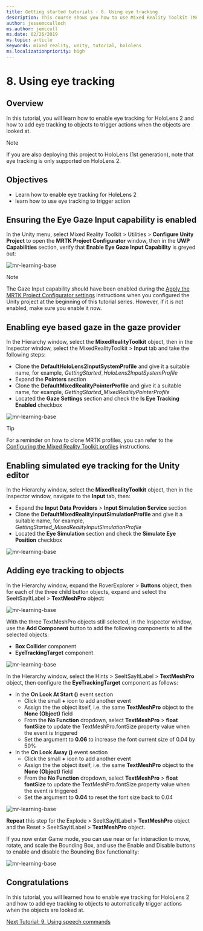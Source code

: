 ```yaml
---
title: Getting started tutorials - 8. Using eye tracking
description: This course shows you how to use Mixed Reality Toolkit (MRTK) to create a mixed reality application.
author: jessemcculloch
ms.author: jemccull
ms.date: 02/26/2019
ms.topic: article
keywords: mixed reality, unity, tutorial, hololens
ms.localizationpriority: high
---
```


# 8. Using eye tracking

## Overview

In this tutorial, you will learn how to enable eye tracking for HoloLens 2 and how to add eye tracking to objects to trigger actions when the objects are looked at.

> [!NOTE]
> If you are also deploying this project to HoloLens (1st generation), note that eye tracking is only supported on HoloLens 2.

## Objectives

* Learn how to enable eye tracking for HoleLens 2
* learn how to use eye tracking to trigger action

## Ensuring the Eye Gaze Input capability is enabled

In the Unity menu, select Mixed Reality Toolkit > Utilities > **Configure Unity Project** to open the **MRTK Project Configurator** window, then in the **UWP Capabilities** section, verify that **Enable Eye Gaze Input Capability** is greyed out:

![mr-learning-base](images/mr-learning-base/base-08-section1-step1-1.png)

> [!NOTE]
> The Gaze Input capability should have been enabled during the [Apply the MRTK Project Configurator settings](mr-learning-base-02.md#1-apply-the-mrtk-project-configurator-settings) instructions when you configured the Unity project at the beginning of this tutorial series. However, if it is not enabled, make sure you enable it now.

## Enabling eye based gaze in the gaze provider

In the Hierarchy window, select the **MixedRealityToolkit** object, then in the Inspector window, select the MixedRealityToolkit > **Input** tab and take the following steps:

* Clone the **DefaultHoloLens2InputSystemProfile** and give it a suitable name, for example, _GettingStarted_HoloLens2InputSystemProfile_
* Expand the **Pointers** section
* Clone the **DefaultMixedRealityPointerProfile** and give it a suitable name, for example, _GettingStarted_MixedRealityPointerProfile_
* Located the **Gaze Settings** section and check the **Is Eye Tracking Enabled** checkbox

![mr-learning-base](images/mr-learning-base/base-08-section2-step1-1.png)

> [!TIP]
> For a reminder on how to clone MRTK profiles, you can refer to the [Configuring the Mixed Reality Toolkit profiles](mr-learning-base-03.md) instructions.

## Enabling simulated eye tracking for the Unity editor

In the Hierarchy window, select the **MixedRealityToolkit** object, then in the Inspector window, navigate to the **Input** tab, then:

* Expand the **Input Data Providers** > **Input Simulation Service** section
* Clone the **DefaultMixedRealityInputSimulationProfile** and give it a suitable name, for example, _GettingStarted_MixedRealityInputSimulationProfile_
* Located the **Eye Simulation** section and check the **Simulate Eye Position** checkbox

![mr-learning-base](images/mr-learning-base/base-08-section3-step1-1.png)

## Adding eye tracking to objects

In the Hierarchy window, expand the RoverExplorer > **Buttons** object, then for each of the three child button objects, expand and select the SeeItSayItLabel > **TextMeshPro** object:

![mr-learning-base](images/mr-learning-base/base-08-section4-step1-1.png)

With the three TextMeshPro objects still selected, in the Inspector window, use the **Add Component** button to add the following components to all the selected objects:

* **Box Collider** component
* **EyeTrackingTarget** component

![mr-learning-base](images/mr-learning-base/base-08-section4-step1-2.png)

In the Hierarchy window, select the Hints > SeeItSayItLabel > **TextMeshPro** object, then configure the **EyeTrackingTarget** component as follows:

* In the **On Look At Start ()** event section
  * Click the small **+** icon to add another event
  * Assign the the object itself, i.e. the same **TextMeshPro** object to the **None (Object)** field
  * From the **No Function** dropdown, select **TextMeshPro** > **float fontSize** to update the TextMeshPro.fontSize property value when the event is triggered
  * Set the argument to **0.06** to increase the font current size of 0.04 by 50%
* In the **On Look Away ()** event section
  * Click the small **+** icon to add another event
  * Assign the the object itself, i.e. the same **TextMeshPro** object to the **None (Object)** field
  * From the **No Function** dropdown, select **TextMeshPro** > **float fontSize** to update the TextMeshPro.fontSize property value when the event is triggered
  * Set the argument to **0.04** to reset the font size back to 0.04

![mr-learning-base](images/mr-learning-base/base-08-section4-step1-3.png)

**Repeat** this step for the Explode > SeeItSayItLabel > **TextMeshPro** object and the Reset > SeeItSayItLabel > **TextMeshPro** object.

If you now enter Game mode, you can use near or far interaction to move, rotate, and scale the Bounding Box, and use the Enable and Disable buttons to enable and disable the Bounding Box functionality:

![mr-learning-base](images/mr-learning-base/base-08-section4-step1-4.png)

## Congratulations

In this tutorial, you will learned how to enable eye tracking for HoloLens 2 and how to add eye tracking to objects to automatically trigger actions when the objects are looked at.

[Next Tutorial: 9. Using speech commands](mr-learning-base-09.md)
